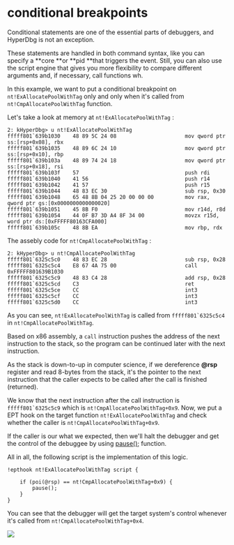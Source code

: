# conditional breakpoints

Conditional statements are one of the essential parts of debuggers, and HyperDbg is not an exception.

These statements are handled in both command syntax, like you can specify a **core **or **pid **that triggers the event. Still, you can also use the script engine that gives you more flexibility to compare different arguments and, if necessary, call functions wh.

In this example, we want to put a conditional breakpoint on `nt!ExAllocatePoolWithTag` only and only when it's called from `nt!CmpAllocatePoolWithTag` function.

Let's take a look at memory at `nt!ExAllocatePoolWithTag` :

```
2: kHyperDbg> u nt!ExAllocatePoolWithTag
fffff801`639b1030    48 89 5C 24 08                      mov qword ptr ss:[rsp+0x08], rbx
fffff801`639b1035    48 89 6C 24 10                      mov qword ptr ss:[rsp+0x10], rbp
fffff801`639b103a    48 89 74 24 18                      mov qword ptr ss:[rsp+0x18], rsi
fffff801`639b103f    57                                  push rdi
fffff801`639b1040    41 56                               push r14
fffff801`639b1042    41 57                               push r15
fffff801`639b1044    48 83 EC 30                         sub rsp, 0x30
fffff801`639b1048    65 48 8B 04 25 20 00 00 00          mov rax, qword ptr gs:[0x0000000000000020]
fffff801`639b1051    45 8B F0                            mov r14d, r8d
fffff801`639b1054    44 0F B7 3D A4 8F 34 00             movzx r15d, word ptr ds:[0xFFFFF80163CFA000]
fffff801`639b105c    48 8B EA                            mov rbp, rdx
```

The assebly code for `nt!CmpAllocatePoolWithTag` :

```
2: kHyperDbg> u nt!CmpAllocatePoolWithTag
fffff801`6325c5c0    48 83 EC 28                         sub rsp, 0x28
fffff801`6325c5c4    E8 67 4A 75 00                      call 0xFFFFF801639B1030
fffff801`6325c5c9    48 83 C4 28                         add rsp, 0x28
fffff801`6325c5cd    C3                                  ret
fffff801`6325c5ce    CC                                  int3
fffff801`6325c5cf    CC                                  int3
fffff801`6325c5d0    CC                                  int3

```

As you can see, `nt!ExAllocatePoolWithTag` is called from ``fffff801`6325c5c4`` in `nt!CmpAllocatePoolWithTag`.

Based on x86 assembly, a `call` instruction pushes the address of the next instruction to the stack, so the program can be continued later with the next instruction.

As the stack is down-to-up in computer science, if we dereference **@rsp** register and read 8-bytes from the stack, it's the pointer to the next instruction that the caller expects to be called after the call is finished (returned).

We know that the next instruction after the call instruction is ``fffff801`6325c5c9`` which is `nt!CmpAllocatePoolWithTag+0x9`. Now, we put a EPT hook on the target function `nt!ExAllocatePoolWithTag` and check whether the caller is `nt!CmpAllocatePoolWithTag+0x9`.

If the caller is our what we expected, then we'll halt the debugger and get the control of the debuggee by using [pause();](https://docs.hyperdbg.org/commands/scripting-language/functions/debugger/pause) function.

All in all, the following script is the implementation of this logic.

```
!epthook nt!ExAllocatePoolWithTag script {

	if (poi(@rsp) == nt!CmpAllocatePoolWithTag+0x9) {
		pause();
	}
}
```

You can see that the debugger will get the target system's control whenever it's called from `nt!CmpAllocatePoolWithTag+0x4`.

![](broken-reference)
